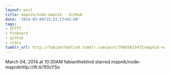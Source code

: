 ```yaml
---
layout: post
title: mapnik/node-mapnik · GitHub
date: '2014-03-09T15:22:17+01:00'
tags:
- IFTTT
- Pinboard
- github
- stars
tumblr_url: http://fabiantheblind.tumblr.com/post/79055623473/mapnik-node-mapnik-github
---
```

March 04, 2014 at 10:30AM
fabiantheblind starred mapnik/node-mapnikhttp://ift.tt/1f0cYSo
